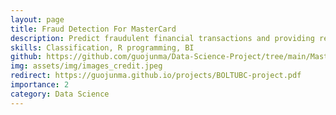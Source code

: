 ```yaml
---
layout: page
title: Fraud Detection For MasterCard
description: Predict fraudulent financial transactions and providing relevant business recommendations.
skills: Classification, R programming, BI
github: https://github.com/guojunma/Data-Science-Project/tree/main/Mastercard%20fraud%20detection
img: assets/img/images_credit.jpeg
redirect: https://guojunma.github.io/projects/BOLTUBC-project.pdf
importance: 2
category: Data Science
---
```

